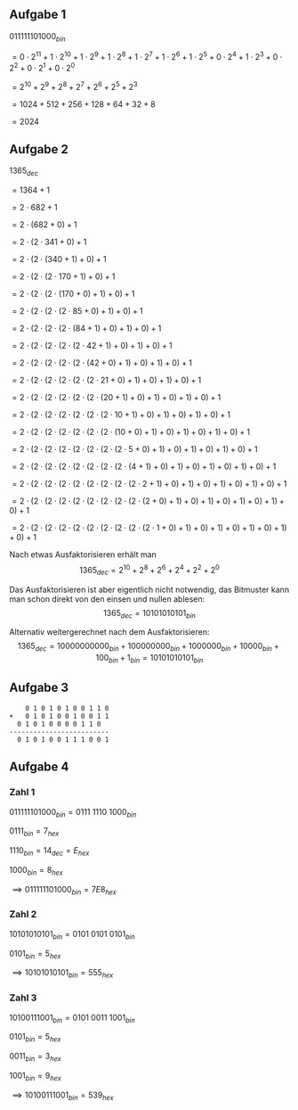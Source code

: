 ## Aufgabe 1
$011111101000_{bin}$

$= 0 \cdot 2^{11} + 1 \cdot 2^{10} + 1 \cdot 2^9 + 1 \cdot 2^8 + 1 \cdot 2^7 + 1 \cdot 2^6 + 1 \cdot 2^5 + 0 \cdot 2^4 + 1 \cdot 2^3 + 0 \cdot 2^2 + 0 \cdot 2^1 + 0 \cdot 2^0$

$= 2^{10} + 2^9 + 2^8 + 2^7 + 2^6 + 2^5 + 2^3$

$= 1024 + 512 + 256 + 128 + 64 + 32 + 8$

$= 2024$

## Aufgabe 2
$1365_{dec}$

$=1364 + 1$

$= 2 \cdot 682 + 1$

$= 2 \cdot (682 + 0) + 1$

$= 2 \cdot (2 \cdot 341 + 0) + 1$

$= 2 \cdot (2 \cdot (340 + 1) + 0) + 1$

$= 2 \cdot (2 \cdot (2 \cdot 170 + 1) + 0) + 1$

$= 2 \cdot (2 \cdot (2 \cdot (170 + 0) + 1) + 0) + 1$

$= 2 \cdot (2 \cdot (2 \cdot (2 \cdot 85 + 0) + 1) + 0) + 1$

$= 2 \cdot (2 \cdot (2 \cdot (2 \cdot (84 + 1) + 0) + 1) + 0) + 1$

$= 2 \cdot (2 \cdot (2 \cdot (2 \cdot (2 \cdot 42 + 1) + 0) + 1) + 0) + 1$

$= 2 \cdot (2 \cdot (2 \cdot (2 \cdot (2 \cdot (42 + 0) + 1) + 0) + 1) + 0) + 1$

$= 2 \cdot (2 \cdot (2 \cdot (2 \cdot (2 \cdot (2 \cdot 21 + 0) + 1) + 0) + 1) + 0) + 1$

$= 2 \cdot (2 \cdot (2 \cdot (2 \cdot (2 \cdot (2 \cdot (20 + 1) + 0) + 1) + 0) + 1) + 0) + 1$

$= 2 \cdot (2 \cdot (2 \cdot (2 \cdot (2 \cdot (2 \cdot (2 \cdot 10 + 1) + 0) + 1) + 0) + 1) + 0) + 1$

$= 2 \cdot (2 \cdot (2 \cdot (2 \cdot (2 \cdot (2 \cdot (2 \cdot (10 + 0) + 1) + 0) + 1) + 0) + 1) + 0) + 1$

$= 2 \cdot (2 \cdot (2 \cdot (2 \cdot (2 \cdot (2 \cdot (2 \cdot (2 \cdot 5 + 0) + 1) + 0) + 1) + 0) + 1) + 0) + 1$

$= 2 \cdot (2 \cdot (2 \cdot (2 \cdot (2 \cdot (2 \cdot (2 \cdot (2 \cdot (4 + 1) + 0) + 1) + 0) + 1) + 0) + 1) + 0) + 1$

$= 2 \cdot (2 \cdot (2 \cdot (2 \cdot (2 \cdot (2 \cdot (2 \cdot (2 \cdot (2 \cdot 2 + 1) + 0) + 1) + 0) + 1) + 0) + 1) + 0) + 1$

$= 2 \cdot (2 \cdot (2 \cdot (2 \cdot (2 \cdot (2 \cdot (2 \cdot (2 \cdot (2 \cdot (2 + 0) + 1) + 0) + 1) + 0) + 1) + 0) + 1) + 0) + 1$

$= 2 \cdot (2 \cdot (2 \cdot (2 \cdot (2 \cdot (2 \cdot (2 \cdot (2 \cdot (2 \cdot (2 \cdot 1 + 0) + 1) + 0) + 1) + 0) + 1) + 0) + 1) + 0) + 1$

Nach etwas Ausfaktorisieren erhält man
$$1365_{dec} = 2^{10} + 2^8 + 2^6 + 2^4 + 2^2 + 2^0$$

Das Ausfaktorisieren ist aber eigentlich nicht notwendig, das Bitmuster kann man schon direkt von den einsen und nullen ablesen:
$$1365_{dec} = 10101010101_{bin}$$

Alternativ weitergerechnet nach dem Ausfaktorisieren:
$$1365_{dec} = 10000000000_{bin} + 100000000_{bin} + 1000000_{bin} + 10000_{bin} + 100_{bin} + 1_{bin} = 10101010101_{bin}$$

## Aufgabe 3
```
    0 1 0 1 0 1 0 0 1 1 0
+   0 1 0 1 0 0 1 0 0 1 1
  0 1 0 1 0 0 0 0 1 1 0
-------------------------
  0 1 0 1 0 0 1 1 1 0 0 1
```

## Aufgabe 4

### Zahl 1
$`011111101000_{bin} = 0111~1110~1000_{bin}`$

$0111_{bin} = 7_{hex}$

$1110_{bin} = 14_{dec} = E_{hex}$

$1000_{bin} = 8_{hex}$

$\implies 011111101000_{bin} = 7E8_{hex}$

### Zahl 2
$`10101010101_{bin} = 0101~0101~0101_{bin}`$

$0101_{bin} = 5_{hex}$

$\implies 10101010101_{bin} = 555_{hex}$

### Zahl 3
$`10100111001_{bin} = 0101~0011~1001_{bin}`$

$0101_{bin} = 5_{hex}$

$0011_{bin} = 3_{hex}$

$1001_{bin} = 9_{hex}$

$\implies 10100111001_{bin} = 539_{hex}$
